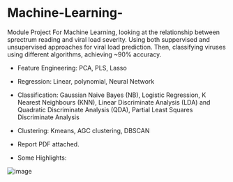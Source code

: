 # Machine-Learning-
Module Project For Machine Learning, looking at the relationship between sprectrum reading and viral load severity. Using both suppervised and unsupervised approaches for viral load prediction. Then, classifying viruses using different algorithms,
achieving ~90% accuracy.

- Feature Engineering: PCA, PLS, Lasso
- Regression: Linear, polynomial, Neural Network
- Classification:
Gaussian Naive Bayes (NB), Logistic Regression, K Nearest Neighbours (KNN), Linear Discriminate Analysis
 (LDA) and Quadratic Discriminate Analysis (QDA), Partial Least Squares Discriminate Analysis
- Clustering: Kmeans, AGC clustering, DBSCAN

- Report PDF attached.
- Some Highlights: 

![image](https://github.com/user-attachments/assets/dce80f13-4177-492d-bd3a-3a9c4be25132)
